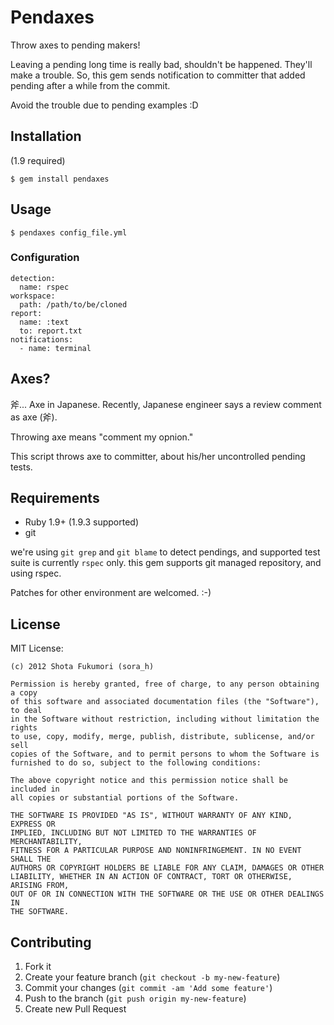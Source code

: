 # Pendaxes

Throw axes to pending makers!

Leaving a pending long time is really bad, shouldn't be happened. They'll make a trouble.
So, this gem sends notification to committer that added pending after a while from the commit.

Avoid the trouble due to pending examples :D

## Installation

(1.9 required)

    $ gem install pendaxes

## Usage

    $ pendaxes config_file.yml

### Configuration

    detection:
      name: rspec
    workspace:
      path: /path/to/be/cloned
    report:
      name: :text
      to: report.txt
    notifications:
      - name: terminal

## Axes?

斧... Axe in Japanese. Recently, Japanese engineer says a review comment as axe (斧).

Throwing axe means "comment my opnion."

This script throws axe to committer, about his/her uncontrolled pending tests.

## Requirements

* Ruby 1.9+ (1.9.3 supported)
* git

we're using `git grep` and `git blame` to detect pendings, and supported test suite is currently `rspec` only.
this gem supports git managed repository, and using rspec.

Patches for other environment are welcomed. :-)

## License

MIT License:

    (c) 2012 Shota Fukumori (sora_h)

    Permission is hereby granted, free of charge, to any person obtaining a copy
    of this software and associated documentation files (the "Software"), to deal
    in the Software without restriction, including without limitation the rights
    to use, copy, modify, merge, publish, distribute, sublicense, and/or sell
    copies of the Software, and to permit persons to whom the Software is
    furnished to do so, subject to the following conditions:

    The above copyright notice and this permission notice shall be included in
    all copies or substantial portions of the Software.

    THE SOFTWARE IS PROVIDED "AS IS", WITHOUT WARRANTY OF ANY KIND, EXPRESS OR
    IMPLIED, INCLUDING BUT NOT LIMITED TO THE WARRANTIES OF MERCHANTABILITY,
    FITNESS FOR A PARTICULAR PURPOSE AND NONINFRINGEMENT. IN NO EVENT SHALL THE
    AUTHORS OR COPYRIGHT HOLDERS BE LIABLE FOR ANY CLAIM, DAMAGES OR OTHER
    LIABILITY, WHETHER IN AN ACTION OF CONTRACT, TORT OR OTHERWISE, ARISING FROM,
    OUT OF OR IN CONNECTION WITH THE SOFTWARE OR THE USE OR OTHER DEALINGS IN
    THE SOFTWARE.

## Contributing

1. Fork it
2. Create your feature branch (`git checkout -b my-new-feature`)
3. Commit your changes (`git commit -am 'Add some feature'`)
4. Push to the branch (`git push origin my-new-feature`)
5. Create new Pull Request


